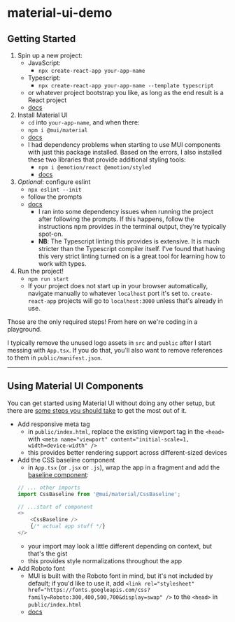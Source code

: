 # material-ui-demo
## Getting Started
1. Spin up a new project:
    - JavaScript:
        - `npx create-react-app your-app-name`
    - Typescript:
        - `npx create-react-app your-app-name --template typescript`
    - or whatever project bootstrap you like, as long as the end result is a React project
    - [docs](https://create-react-app.dev/docs/getting-started/)
2. Install Material UI
    - `cd` into `your-app-name`, and when there:
    - `npm i @mui/material`
    - [docs](https://mui.com)
    - I had dependency problems when starting to use MUI components with just this package installed. Based on the errors, I also installed these two libraries that provide additional styling tools:
        - `npm i @emotion/react @emotion/styled`
        - [docs](https://emotion.sh/docs/introduction)
3. *Optional*: configure eslint
    - `npx eslint --init`
    - follow the prompts
    - [docs](https://eslint.org/docs/user-guide/getting-started)
        - I ran into some dependency issues when running the project after following the prompts. If this happens, follow the instructions npm provides in the terminal output, they're typically spot-on.
        - **NB**: The Typescript linting this provides is extensive. It is much stricter than the Typescript compiler itself. I've found that having this very strict linting turned on is a great tool for learning how to work with types.
4. Run the project!
    - `npm run start`
    - If your project does not start up in your browser automatically, navigate manually to whatever `localhost` port it's set to. `create-react-app` projects will go to `localhost:3000` unless that's already in use.

Those are the only required steps! From here on we're coding in a playground.

I typically remove the unused logo assets in `src` and `public` after I start messing with `App.tsx`. If you do that, you'll also want to remove references to them in `public/manifest.json`.

---

## Using Material UI Components

You can get started using Material UI without doing any other setup, but there are [some steps you should take](https://mui.com/getting-started/usage/) to get the most out of it.
- Add responsive meta tag
    - in `public/index.html`, replace the existing viewport tag in the `<head>` with `<meta name="viewport" content="initial-scale=1, width=device-width" />`
    - this provides better rendering support across different-sized devices
- Add the CSS baseline component
    - in `App.tsx` (or `.jsx` or `.js`), wrap the app in a fragment and add the [baseline component](https://mui.com/components/css-baseline/):
    ```js
    // ... other imports
    import CssBaseline from '@mui/material/CssBaseline';

    // ...start of component
    <>
        <CssBaseline />
        {/* actual app stuff */}
    </>
    ```
    - your import may look a little different depending on context, but that's the gist
    - this provides style normalizations throughout the app
- Add Roboto font
    - MUI is built with the Roboto font in mind, but it's not included by default; if you'd like to use it, add `<link
  rel="stylesheet"
  href="https://fonts.googleapis.com/css?family=Roboto:300,400,500,700&display=swap"
/>` to the `<head>` in `public/index.html`
    - [docs](https://mui.com/components/typography/)